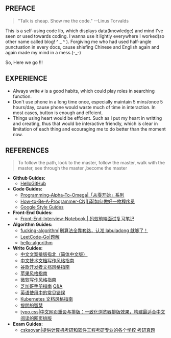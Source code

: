 ## PREFACE

> "Talk is cheap. Show me the code."   --Linus Torvalds 

This is a self-using code lib, which displays data(knowledge) and mind I've seen or used towards coding. I wanna use it lightly everywhere I worked(so other name called blog! \^ _ \^ ). Forgiving me who had used half-angle punctuation in every docs, cause shiefing Chinese and English again and again made my mind in a mess.(-_-)

So, Here we go !!!

## EXPERIENCE
- Always write `#` is a good habits, which could play roles in searching function.
- Don't use phone in a long time once, especially maintain 5 mins/once 5 hours/day, cause phone would waste much of time in interaction. In most cases, button is enough and effcient.
- Things using heart would be effcient. Such as I put my heart in writting and creating, thus that would be interactive friendly, which is clear in limitation of each thing and ecouraging me to do better than the moment now.


## REFERENCES

> To follow the path, look to the master, follow the master, walk with the master, see through the master ,become the master 

- **Github Guides:**
  - [HelloGitHub](https://github.com/521xueweihan/HelloGitHub)
- **Code Guides:**
  - [Programming-Alpha-To-Omega|「从零开始」系列](https://github.com/justjavac/Programming-Alpha-To-Omega)
  - [How-to-Be-A-Programmer-CN|[译]如何做好一枚程序员](https://github.com/ahangchen/How-to-Be-A-Programmer-CN)
  - [Google Style Guides](https://google.github.io/styleguide/)
- **Front-End Guides:**
  - [Front-End-Interview-Notebook | 蚂蚁前端面试复习笔记](https://github.com/CavsZhouyou/Front-End-Interview-Notebook)
- **Algorithm Guides:**
  - [fucking-algorithm|刷算法全靠套路，认准 labuladong 就够了！](https://github.com/labuladong/fucking-algorithm)
  - [LeetCode-Go|题解](https://github.com/halfrost/LeetCode-Go)
  - [hello-algorithm](https://github.com/geekxh/hello-algorithm)
- **Write Guides:**
  - [中文文案排版指北（简体中文版）](https://mzlogin.github.io/wiki/chinese-copywriting-guidelines/)
  - [中文技术文档写作风格指南](https://github.com/yikeke/zh-style-guide)
  - [谷歌开发者文档风格指南](https://developers.google.cn/style) 
  - [苹果风格指南](https://help.apple.com/asg/)
  - [微软写作风格指南](https://docs.microsoft.com/en-us/style-guide/welcome/)
  - [芝加哥手册指南](https://www.chicagomanualofstyle.org/)  [Q&A](https://www.chicagomanualofstyle.org/qanda/latest.html)
  - [英语使用中的常见错误](https://brians.wsu.edu/common-errors/) 
  - [Kubernetes 文档风格指南](https://kubernetes.io/docs/contribute/style/style-guide/)
  - [提問的智慧](https://github.com/ryanhanwu/How-To-Ask-Questions-The-Smart-Way)
  - [typo.css|中文网页重设与排版：一致化浏览器排版效果，构建最适合中文阅读的网页排版](https://github.com/sofish/typo.css)
- **Exam Guides:**
  - [cskaoyan|提供计算机考研和软件工程考研专业的各个学校 考研真题](https://github.com/csseky/cskaoyan)
